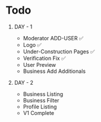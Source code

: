 # Todo

1. DAY - 1

    - Moderator ADD-USER ✅
    - Logo ✅
    - Under-Construction Pages ✅
    - Verification Fix ✅
    - User Preview
    - Business Add Additionals

2. DAY - 2

    - Business Listing
    - Business Filter
    - Profile  Listing
    - V1 Complete
